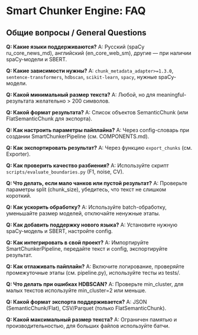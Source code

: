 # Smart Chunker Engine: FAQ

## Общие вопросы / General Questions

**Q: Какие языки поддерживаются?**
A: Русский (spaCy ru_core_news_md), английский (en_core_web_sm), другие — при наличии spaCy-модели и SBERT.

**Q: Какие зависимости нужны?**
A: `chunk_metadata_adapter>=1.3.0`, `sentence-transformers`, `hdbscan`, `scikit-learn`, `spacy`, нужные spaCy-модели.

**Q: Какой минимальный размер текста?**
A: Любой, но для meaningful-результата желательно > 200 символов.

**Q: Какой формат результата?**
A: Список объектов SemanticChunk (или FlatSemanticChunk для экспорта).

**Q: Как настроить параметры пайплайна?**
A: Через config-словарь при создании SmartChunkerPipeline (см. COMPONENTS.md).

**Q: Как экспортировать результат?**
A: Через функцию `export_chunks` (см. Exporter).

**Q: Как проверить качество разбиения?**
A: Используйте скрипт `scripts/evaluate_boundaries.py` (F1, noise, CV).

**Q: Что делать, если мало чанков или пустой результат?**
A: Проверьте параметры split (chunk_size), убедитесь, что текст не слишком короткий.

**Q: Как ускорить обработку?**
A: Используйте batch-обработку, уменьшайте размер моделей, отключайте ненужные этапы.

**Q: Как добавить поддержку нового языка?**
A: Установите нужную spaCy-модель и SBERT, настройте config.

**Q: Как интегрировать в свой проект?**
A: Импортируйте SmartChunkerPipeline, передайте текст и config, экспортируйте результат.

**Q: Как отлаживать пайплайн?**
A: Включите логирование, проверяйте промежуточные этапы (см. pipeline.py), используйте тесты из tests/.

**Q: Что делать при ошибках HDBSCAN?**
A: Проверьте min_cluster, для малых текстов используйте min_cluster=2 или меньше.

**Q: Какой формат экспорта поддерживается?**
A: JSON (SemanticChunk/Flat), CSV/Parquet (только FlatSemanticChunk).

**Q: Какой максимальный размер текста?**
A: Ограничен памятью и производительностью, для больших файлов используйте батчи. 